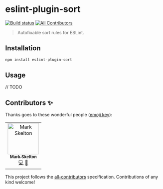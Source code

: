 # eslint-plugin-sort

[![Build status](https://github.com/mskelton/eslint-plugin-sort/workflows/Build/badge.svg)](https://github.com/mskelton/eslint-plugin-sort/actions)
[![All Contributors](https://img.shields.io/badge/all_contributors-1-orange.svg)](#contributors)

> Autofixable sort rules for ESLint.

## Installation


```sh
npm install eslint-plugin-sort
```


## Usage

// TODO

## Contributors ✨

Thanks goes to these wonderful people ([emoji key](https://allcontributors.org/docs/en/emoji-key)):

<!-- ALL-CONTRIBUTORS-LIST:START - Do not remove or modify this section -->
<!-- prettier-ignore-start -->
<!-- markdownlint-disable -->
<table>
  <tr>
    <td align="center"><a href="https://github.com/mskelton"><img src="https://avatars3.githubusercontent.com/u/25914066?v=4" width="100px;" alt="Mark Skelton"/><br /><sub><b>Mark Skelton</b></sub></a><br /><a href="https://github.com/mskelton/eslint-plugin-sort/commits?author=mskelton" title="Code">💻</a> <a href="https://github.com/mskelton/eslint-plugin-sort/commits?author=mskelton" title="Documentation">📖</a></td>
  </tr>
</table>

<!-- markdownlint-enable -->
<!-- prettier-ignore-end -->
<!-- ALL-CONTRIBUTORS-LIST:END -->

This project follows the [all-contributors](https://github.com/all-contributors/all-contributors) specification. Contributions of any kind welcome!
